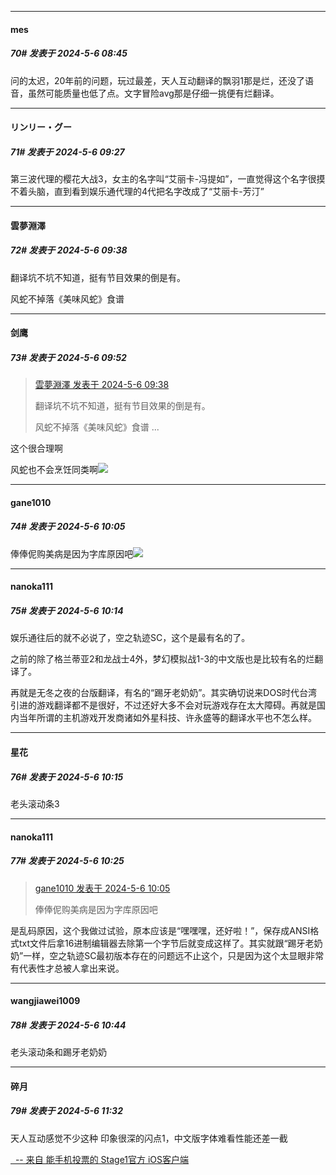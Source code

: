 ﻿
*****

####  mes  
##### 70#       发表于 2024-5-6 08:45

问的太迟，20年前的问题，玩过最差，天人互动翻译的飘羽1那是烂，还没了语音，虽然可能质量也低了点。文字冒险avg那是仔细一挑便有烂翻译。


*****

####  リンリー・グー  
##### 71#       发表于 2024-5-6 09:27

第三波代理的樱花大战3，女主的名字叫“艾丽卡-冯提如”，一直觉得这个名字很摸不着头脑，直到看到娱乐通代理的4代把名字改成了“艾丽卡-芳汀”


*****

####  雲夢淵澤  
##### 72#       发表于 2024-5-6 09:38

翻译坑不坑不知道，挺有节目效果的倒是有。

风蛇不掉落《美味风蛇》食谱


*****

####  剑鹰  
##### 73#       发表于 2024-5-6 09:52

<blockquote><a href="httphttps://bbs.saraba1st.com/2b/forum.php?mod=redirect&amp;goto=findpost&amp;pid=64823669&amp;ptid=2181399" target="_blank">雲夢淵澤 发表于 2024-5-6 09:38</a>

翻译坑不坑不知道，挺有节目效果的倒是有。

风蛇不掉落《美味风蛇》食谱 ...</blockquote>
这个很合理啊

风蛇也不会烹饪同类啊<img src="https://static.saraba1st.com/image/smiley/face2017/032.png" referrerpolicy="no-referrer">


*****

####  gane1010  
##### 74#       发表于 2024-5-6 10:05

俸俸伲购美病是因为字库原因吧<img src="https://static.saraba1st.com/image/smiley/face2017/068.png" referrerpolicy="no-referrer">


*****

####  nanoka111  
##### 75#       发表于 2024-5-6 10:14

娱乐通往后的就不必说了，空之轨迹SC，这个是最有名的了。

之前的除了格兰蒂亚2和龙战士4外，梦幻模拟战1-3的中文版也是比较有名的烂翻译了。

再就是无冬之夜的台版翻译，有名的“踢牙老奶奶”。其实确切说来DOS时代台湾引进的游戏翻译都不是很好，不过还好大多不会对玩游戏存在太大障碍。再就是国内当年所谓的主机游戏开发商诸如外星科技、许永盛等的翻译水平也不怎么样。

*****

####  星花  
##### 76#       发表于 2024-5-6 10:15

老头滚动条3


*****

####  nanoka111  
##### 77#       发表于 2024-5-6 10:25

<blockquote><a href="httphttps://bbs.saraba1st.com/2b/forum.php?mod=redirect&amp;goto=findpost&amp;pid=64823993&amp;ptid=2181399" target="_blank">gane1010 发表于 2024-5-6 10:05</a>

俸俸伲购美病是因为字库原因吧</blockquote>
是乱码原因，这个我做过试验，原本应该是“嘿嘿嘿，还好啦！”，保存成ANSI格式txt文件后拿16进制编辑器去除第一个字节后就变成这样了。其实就跟“踢牙老奶奶”一样，空之轨迹SC最初版本存在的问题远不止这个，只是因为这个太显眼非常有代表性才总被人拿出来说。


*****

####  wangjiawei1009  
##### 78#       发表于 2024-5-6 10:44

老头滚动条和踢牙老奶奶 


*****

####  碎月  
##### 79#       发表于 2024-5-6 11:32

天人互动感觉不少这种
印象很深的闪点1，中文版字体难看性能还差一截

[  -- 来自 能手机投票的 Stage1官方 iOS客户端](https://itunes.apple.com/fi/app/saraba1st/id1221237470?mt=8)

